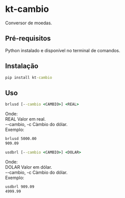 # kt-cambio
Conversor de moedas.  
  
## Pré-requisitos
  Python instalado e disponível no terminal de comandos.  
    
## Instalação
```cmd
pip install kt-cambio
```

## Uso

```cmd
brlusd [--cambio <CAMBIO>] <REAL>
```
Onde:  
REAL Valor em real.  
--cambio, -c Càmbio do dólar.  
Exemplo:  
```cmd
brlusd 5000.00
909.09
```
  
```cmd
usdbrl [--cambio <CAMBIO>] <DOLAR>
```
Onde:  
DOLAR Valor em dólar.  
--cambio, -c Càmbio do dólar.  
Exemplo:  
```cmd
usdbrl 909.09
4999.99
```
